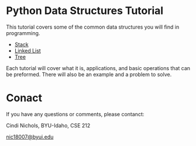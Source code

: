 # Python Data Structures Tutorial

This tutorial covers some of the common data structures you will find in programming.

- [Stack](stack.md)
- [Linked List](linkedlist.md)
- [Tree](tree.md)

Each tutorial will cover what it is, applications, and basic operations that can be preformed. There will also be an example and a problem to solve.

# Conact

If you have any questions or comments, please contanct:

Cindi Nichols, BYU-Idaho, CSE 212

nic18007@byui.edu
